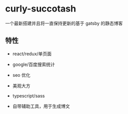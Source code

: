 # curly-succotash

一个最新搭建并且将一直保持更新的基于 gatsby 的静态博客

## 特性

- react/redux/单页面

- google/百度搜索统计

- seo 优化

- 美观大方

- typescript/sass

- 自带辅助工具，用于生成博文
